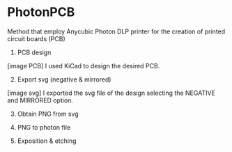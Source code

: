 # PhotonPCB
Method that employ Anycubic Photon DLP printer for the creation of printed circuit boards (PCB)

1. PCB design

[image PCB]
I used KiCad to design the desired PCB.


2. Export svg (negative & mirrored)

[image svg]
I exported the svg file of the design selecting the NEGATIVE and MIRRORED option.

3. Obtain PNG from svg



4. PNG to photon file

5. Exposition & etching
